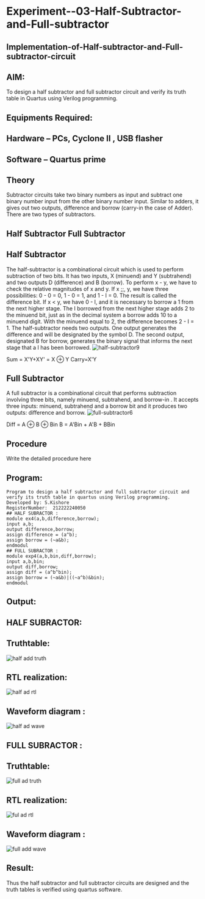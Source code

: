 # Experiment--03-Half-Subtractor-and-Full-subtractor
## Implementation-of-Half-subtractor-and-Full-subtractor-circuit
## AIM:
To design a half subtractor and full subtractor circuit and verify its truth table in Quartus using Verilog programming.

## Equipments Required:
## Hardware – PCs, Cyclone II , USB flasher
## Software – Quartus prime
## Theory
Subtractor circuits take two binary numbers as input and subtract one binary number input from the other binary number input. Similar to adders, it gives out two outputs, difference and borrow (carry-in the case of Adder). There are two types of subtractors.

## Half Subtractor Full Subtractor
## Half Subtractor
The half-subtractor is a combinational circuit which is used to perform subtraction of two bits. It has two inputs, X (minuend) and Y (subtrahend) and two outputs D (difference) and B (borrow). To perform x - y, we have to check the relative magnitudes of x and y. If x ;;, y, we have three possibilities: 0 - 0 = 0, 1 - 0 = 1, and 1 - I = 0. The result is called the difference bit. If x < y, we have 0 - I, and it is necessary to borrow a 1 from the next higher stage. The I borrowed from the next higher stage adds 2 to the minuend bit, just as in the decimal system a borrow adds 10 to a minuend digit. With the minuend equal to 2, the difference becomes 2 - I = 1. The half-subtractor needs two outputs. One output generates the difference and will be designated by the symbol D. The second output, designated B for borrow, generates the binary signal that informs the next stage that a I has been borrowed.
![half-subtractor9](https://user-images.githubusercontent.com/36288975/166112538-58c3bc7c-ee5d-4e6a-ac8d-8e8328efe27a.png)


Sum = X'Y+XY' = X ⊕ Y
Carry=X'Y

## Full Subtractor
A full subtractor is a combinational circuit that performs subtraction involving three bits, namely minuend, subtrahend, and borrow-in . It accepts three inputs: minuend, subtrahend and a borrow bit and it produces two outputs: difference and borrow. 
![full-subtractor6](https://user-images.githubusercontent.com/36288975/166112541-24c68359-3de8-4674-ae22-8272ffc385ed.png)


Diff = A ⊕ B ⊕ Bin B = A'Bin + A'B + BBin

## Procedure



Write the detailed procedure here 


## Program:
```
Program to design a half subtractor and full subtractor circuit and verify its truth table in quartus using Verilog programming.
Developed by: S.Kishore
RegisterNumber:  212222240050
## HALF SUBRACTOR :
module ex4(a,b,difference,borrow);
input a,b;
output difference,borrow;
assign difference = (a^b);
assign borrow = (~a&b);
endmodul
## FULL SUBRACTOR :
module exp4(a,b,bin,diff,borrow);
input a,b,bin;
output diff,borrow;
assign diff = (a^b^bin);
assign borrow = (~a&b)|((~a^b)&bin);
endmodul
```
## Output:
## HALF SUBRACTOR:
## Truthtable:
![half add truth](https://github.com/Kishore2o/Experiment--03-Half-Subtractor-and-Full-subtractor/assets/118679883/ec8afdeb-efb0-4167-8b19-e4d546bc92cb)



##  RTL realization:
![half ad rtl](https://github.com/Kishore2o/Experiment--03-Half-Subtractor-and-Full-subtractor/assets/118679883/2fff7520-af81-425a-8ad5-e619516609cb)


## Waveform diagram :
![half ad wave](https://github.com/Kishore2o/Experiment--03-Half-Subtractor-and-Full-subtractor/assets/118679883/74d208f1-1c9f-4d51-869b-2cc516d8407a)

## FULL SUBRACTOR :
## Truthtable:
![full ad truth](https://github.com/Kishore2o/Experiment--03-Half-Subtractor-and-Full-subtractor/assets/118679883/acfef5d7-ea03-43b2-b578-841e0b6eadb0)



##  RTL realization:
![ful ad rtl](https://github.com/Kishore2o/Experiment--03-Half-Subtractor-and-Full-subtractor/assets/118679883/e2cda82d-dfaa-4b54-b326-384a5ff56a87)


## Waveform diagram :
![full add wave](https://github.com/Kishore2o/Experiment--03-Half-Subtractor-and-Full-subtractor/assets/118679883/291025b0-a314-4aeb-a102-dd4c039e6613)

## Result:
Thus the half subtractor and full subtractor circuits are designed and the truth tables is verified using quartus software.
